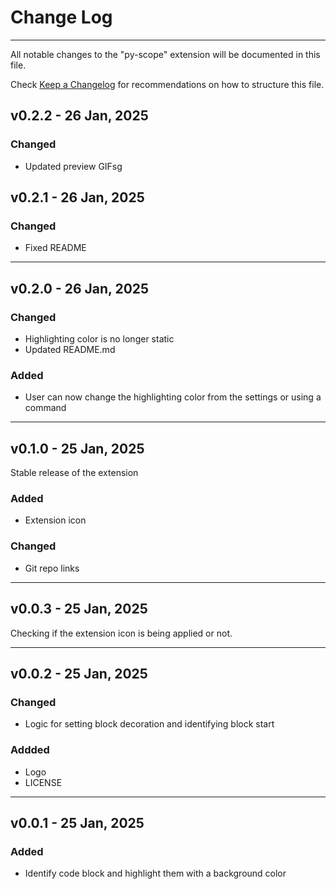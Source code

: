 # Change Log

---

All notable changes to the "py-scope" extension will be documented in this file.

Check [Keep a Changelog](http://keepachangelog.com/) for recommendations on how to structure this file.

## v0.2.2 - 26 Jan, 2025

### Changed

- Updated preview GIFsg

## v0.2.1 - 26 Jan, 2025

### Changed

- Fixed README

---

## v0.2.0 - 26 Jan, 2025

### Changed

- Highlighting color is no longer static
- Updated README.md

### Added

- User can now change the highlighting color from the settings or using a command

---

## v0.1.0 - 25 Jan, 2025

Stable release of the extension

### Added

- Extension icon

### Changed

- Git repo links

---

## v0.0.3 - 25 Jan, 2025

Checking if the extension icon is being applied or not.

---

## v0.0.2 - 25 Jan, 2025

### Changed

- Logic for setting block decoration and identifying block start

### Addded

- Logo
- LICENSE

---

## v0.0.1 - 25 Jan, 2025

### Added

- Identify code block and highlight them with a background color
